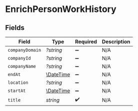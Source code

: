 # EnrichPersonWorkHistory


## Fields

| Field                                                         | Type                                                          | Required                                                      | Description                                                   |
| ------------------------------------------------------------- | ------------------------------------------------------------- | ------------------------------------------------------------- | ------------------------------------------------------------- |
| `companyDomain`                                               | *?string*                                                     | :heavy_minus_sign:                                            | N/A                                                           |
| `companyId`                                                   | *?string*                                                     | :heavy_minus_sign:                                            | N/A                                                           |
| `companyName`                                                 | *?string*                                                     | :heavy_minus_sign:                                            | N/A                                                           |
| `endAt`                                                       | [\DateTime](https://www.php.net/manual/en/class.datetime.php) | :heavy_minus_sign:                                            | N/A                                                           |
| `location`                                                    | *?string*                                                     | :heavy_minus_sign:                                            | N/A                                                           |
| `startAt`                                                     | [\DateTime](https://www.php.net/manual/en/class.datetime.php) | :heavy_minus_sign:                                            | N/A                                                           |
| `title`                                                       | *string*                                                      | :heavy_check_mark:                                            | N/A                                                           |